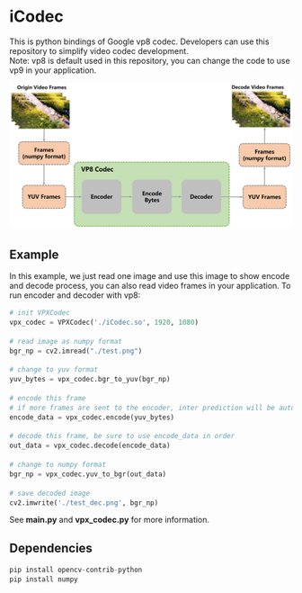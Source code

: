 # iCodec
This is python bindings of Google vp8 codec. Developers can use this repository to simplify video codec development.  
Note: vp8 is default used in this repository, you can change the code to use vp9 in your application.

![image](./ref/framework/framework.png)

## Example
In this example, we just read one image and use this image to show encode and decode process, 
you can also read video frames in your application. To run encoder and decoder with vp8:
```python
# init VPXCodec
vpx_codec = VPXCodec('./iCodec.so', 1920, 1080)

# read image as numpy format
bgr_np = cv2.imread("./test.png")

# change to yuv format
yuv_bytes = vpx_codec.bgr_to_yuv(bgr_np)

# encode this frame 
# if more frames are sent to the encoder, inter prediction will be automatically enabled
encode_data = vpx_codec.encode(yuv_bytes)

# decode this frame, be sure to use encode_data in order
out_data = vpx_codec.decode(encode_data)

# change to numpy format
bgr_np = vpx_codec.yuv_to_bgr(out_data)

# save decoded image
cv2.imwrite('./test_dec.png', bgr_np)
```
See **main.py** and **vpx_codec.py** for more information.

## Dependencies
```python
pip install opencv-contrib-python
pip install numpy
```